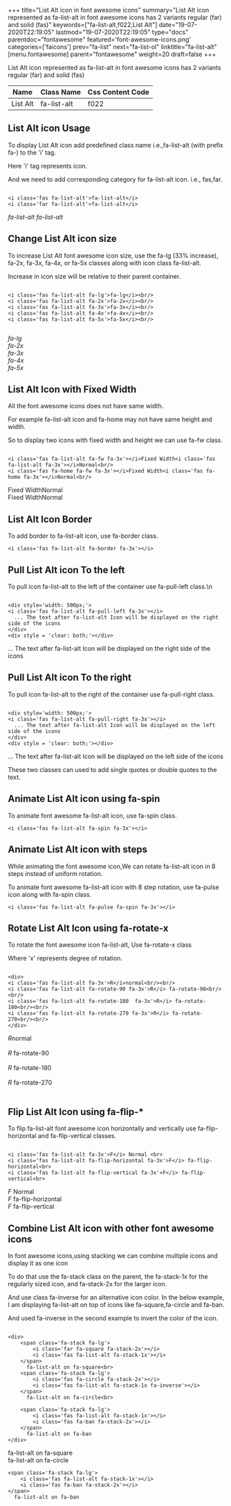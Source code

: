 +++
title="List Alt icon in font awesome icons"
summary="List Alt icon represented as fa-list-alt in font awesome icons has 2 variants regular (far) and solid (fas)"
keywords=["fa-list-alt,f022,List Alt"]
date="19-07-2020T22:19:05"
lastmod="19-07-2020T22:19:05"
type="docs"
parentdoc="fontawesome"
featured='font-awesome-icons.png'
categories=['faicons']
prev="fa-list"
next="fa-list-ol"
linktitle="fa-list-alt"
[menu.fontawesome]
parent="fontawesome"
weight=20
draft=false
+++


List Alt icon represented as fa-list-alt in font awesome icons has 2 variants regular (far) and solid (fas)

<div class='table-responsive'><table class='table'><thead><tr><th>Name</th><th>Class Name</th><th>Css Content Code</th></tr></thead><tbody><tr><td>List Alt</td><td>fa-list-alt</td><td>f022</td></tr></tbody></table></div>



## List Alt icon Usage

To display List Alt icon add predefined class name i.e.,fa-list-alt (with prefix fa-) to the 'i' tag.

Here 'i' tag represents icon.

And we need to add corresponding category for fa-list-alt icon. i.e., fas,far.


```

<i class='fas fa-list-alt'>fa-list-alt</i>
<i class='far fa-list-alt'>fa-list-alt</i>
```

<i class='fas fa-list-alt'>fa-list-alt</i>
<i class='far fa-list-alt'>fa-list-alt</i>




## Change List Alt icon size
To increase List Alt font awesome icon size, use the fa-lg (33% increase), fa-2x, fa-3x, fa-4x, or fa-5x classes along with icon class fa-list-alt.

Increase in icon size will be relative to their parent container. 

```

<i class='fas fa-list-alt fa-lg'>fa-lg</i><br/>
<i class='fas fa-list-alt fa-2x'>fa-2x</i><br/>
<i class='fas fa-list-alt fa-3x'>fa-3x</i><br/>
<i class='fas fa-list-alt fa-4x'>fa-4x</i><br/>
<i class='fas fa-list-alt fa-5x'>fa-5x</i><br/>
            
```

<i class='fas fa-list-alt fa-lg'>fa-lg</i><br/>
<i class='fas fa-list-alt fa-2x'>fa-2x</i><br/>
<i class='fas fa-list-alt fa-3x'>fa-3x</i><br/>
<i class='fas fa-list-alt fa-4x'>fa-4x</i><br/>
<i class='fas fa-list-alt fa-5x'>fa-5x</i><br/>
            



## List Alt Icon with Fixed Width 

All the font awesome icons does not have same width.

For example fa-list-alt icon and fa-home may not have same height and width.

So to display two icons with fixed width and height we can use fa-fw class.


```

<i class='fas fa-list-alt fa-fw fa-3x'></i>Fixed Width<i class='fas fa-list-alt fa-3x'></i>Normal<br/>
<i class='fas fa-home fa-fw fa-3x'></i>Fixed Width<i class='fas fa-home fa-3x'></i>Normal<br/>
```

<i class='fas fa-list-alt fa-fw fa-3x'></i>Fixed Width<i class='fas fa-list-alt fa-3x'></i>Normal<br/>
<i class='fas fa-home fa-fw fa-3x'></i>Fixed Width<i class='fas fa-home fa-3x'></i>Normal<br/>



## List Alt Icon Border 

To add border to fa-list-alt icon, use fa-border class.


```
<i class='fas fa-list-alt fa-border fa-3x'></i>

```
<i class='fas fa-list-alt fa-border fa-3x'></i>





## Pull List Alt icon To the left

To pull icon fa-list-alt to the left of the container use fa-pull-left class.\n

```

<div style='width: 500px;'>
<i class='fas fa-list-alt fa-pull-left fa-3x'></i>
  ... The text after fa-list-alt Icon will be displayed on the right side of the icons
</div>
<div style = 'clear: both;'></div>
```

<div style='width: 500px;'>
<i class='fas fa-list-alt fa-pull-left fa-3x'></i>
  ... The text after fa-list-alt Icon will be displayed on the right side of the icons
</div>
<div style = 'clear: both;'></div>




## Pull List Alt icon To the right
To pull icon fa-list-alt to the right of the container use fa-pull-right class.

```

<div style='width: 500px;'>
<i class='fas fa-list-alt fa-pull-right fa-3x'></i>
  ... The text after fa-list-alt Icon will be displayed on the left side of the icons
</div>
<div style = 'clear: both;'></div>
```

<div style='width: 500px;'>
<i class='fas fa-list-alt fa-pull-right fa-3x'></i>
  ... The text after fa-list-alt Icon will be displayed on the left side of the icons
</div>
<div style = 'clear: both;'></div>

These two classes can used to add single quotes or double quotes to the text.


## Animate List Alt icon using fa-spin
To animate font awesome fa-list-alt icon, use fa-spin class.

```
<i class='fas fa-list-alt fa-spin fa-3x'></i>
```
<i class='fas fa-list-alt fa-spin fa-3x'></i>




## Animate List Alt icon with steps
While animating the font awesome icon,We can rotate fa-list-alt icon in 8 steps instead of uniform rotation.

To animate font awesome fa-list-alt icon with 8 step rotation, use fa-pulse icon along with fa-spin class.


```
<i class='fas fa-list-alt fa-pulse fa-spin fa-3x'></i>

```
<i class='fas fa-list-alt fa-pulse fa-spin fa-3x'></i>





## Rotate List Alt Icon using fa-rotate-x
To rotate the font awesome icon fa-list-alt, Use fa-rotate-x class

Where 'x' represents degree of rotation.


```

<div>
<i class='fas fa-list-alt fa-3x'>R</i>normal<br/><br/>
<i class='fas fa-list-alt fa-rotate-90 fa-3x'>R</i> fa-rotate-90<br/><br/> 
<i class='fas fa-list-alt fa-rotate-180  fa-3x'>R</i> fa-rotate-180<br/><br/> 
<i class='fas fa-list-alt fa-rotate-270 fa-3x'>R</i> fa-rotate-270<br/><br/>
</div>
```

<div>
<i class='fas fa-list-alt fa-3x'>R</i>normal<br/><br/>
<i class='fas fa-list-alt fa-rotate-90 fa-3x'>R</i> fa-rotate-90<br/><br/> 
<i class='fas fa-list-alt fa-rotate-180  fa-3x'>R</i> fa-rotate-180<br/><br/> 
<i class='fas fa-list-alt fa-rotate-270 fa-3x'>R</i> fa-rotate-270<br/><br/>
</div>




## Flip List Alt Icon using fa-flip-*
To flip fa-list-alt font awesome icon horizontally and vertically use fa-flip-horizontal and fa-flip-vertical classes. 

```

<i class='fas fa-list-alt fa-3x'>F</i> Normal <br>
<i class='fas fa-list-alt fa-flip-horizontal fa-3x'>F</i> fa-flip-horizontal<br>
<i class='fas fa-list-alt fa-flip-vertical fa-3x'>F</i> fa-flip-vertical<br>
```

<i class='fas fa-list-alt fa-3x'>F</i> Normal <br>
<i class='fas fa-list-alt fa-flip-horizontal fa-3x'>F</i> fa-flip-horizontal<br>
<i class='fas fa-list-alt fa-flip-vertical fa-3x'>F</i> fa-flip-vertical<br>




## Combine List Alt icon with other font awesome icons
In font awesome icons,using stacking we can combine multiple icons and display it as one icon 

To do that use the fa-stack class on the parent, the fa-stack-1x for the regularly sized icon, and fa-stack-2x for the larger icon.

And use class fa-inverse for an alternative icon color. 
In the below example, I am displaying fa-list-alt on top of icons like fa-square,fa-circle and fa-ban.

And used fa-inverse in the second example to invert the color of the icon.

```

<div>
    <span class='fa-stack fa-lg'>
        <i class='far fa-square fa-stack-2x'></i>
        <i class='fas fa-list-alt fa-stack-1x'></i>
    </span>
      fa-list-alt on fa-square<br>
    <span class='fa-stack fa-lg'>
        <i class='fas fa-circle fa-stack-2x'></i>
        <i class='fas fa-list-alt fa-stack-1x fa-inverse'></i>
    </span>
      fa-list-alt on fa-circle<br>

    <span class='fa-stack fa-lg'>
        <i class='fas fa-list-alt fa-stack-1x'></i>
        <i class='fas fa-ban fa-stack-2x'></i>
    </span>
      fa-list-alt on fa-ban
</div>
```

<div>
    <span class='fa-stack fa-lg'>
        <i class='far fa-square fa-stack-2x'></i>
        <i class='fas fa-list-alt fa-stack-1x'></i>
    </span>
      fa-list-alt on fa-square<br>
    <span class='fa-stack fa-lg'>
        <i class='fas fa-circle fa-stack-2x'></i>
        <i class='fas fa-list-alt fa-stack-1x fa-inverse'></i>
    </span>
      fa-list-alt on fa-circle<br>

    <span class='fa-stack fa-lg'>
        <i class='fas fa-list-alt fa-stack-1x'></i>
        <i class='fas fa-ban fa-stack-2x'></i>
    </span>
      fa-list-alt on fa-ban
</div>






